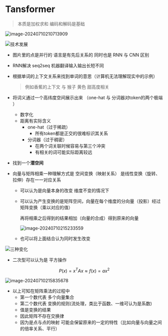 # Tansformer

> 本质是加权求和     编码和解码是基础

![image-20240710210713909](https://cdn.jsdelivr.net/gh/Thislu13/image_save@main/notebook/202407102107881.png)

![技术发展](https://cdn.jsdelivr.net/gh/Thislu13/image_save@main/notebook/202407102110894.png)



* 图片里的点是并行的   语言是有先后关系的   同时也是 RNN 与 CNN 区别

* RNN解决 seq2seq 机器翻译输入输出长短不同

* 根据单词的上下文关系来找到单词的意思（计算机无法理解现实中的示例）

  > 例如香蕉的上下文 与 猴子 黄色 甜高度相关

* 将词义通过一个高纬度空间展示出来 （one-hat 与 分词器对token的两个极端 ）
  * 数字化
  * 距离有实际含义   
    * one-hat（过于稀疏） 
      * 所有token都是正交的很难标识其关系
    * 分词器（过于稠密） 
      * 在两个词关联时候容易与第三个冲突
      * 有相关的词可能实际距离较远

* 找到一个**潜空间**

* 向量与矩阵相乘一种理解方式是 空间变换（映射关系） 是线性变换（旋转、拉伸）存在一一对应关系

  * 可以认为是向量本身的改变 维度不变的情况下

  * 可以认为产生变换的是矩阵空间，向量在每个维度的分向量（投影）经过矩阵变换（乘以对应的值）

    再将相乘之后得到的结果相加（向量的合成）得到原来的向量

    ![image-20240710215233559](http://cdn.jsdelivr.net/gh/Thislu13/image_save@main/notebook/202407102152474.png)

  * 也可以将上面结合认为同时发生改变

![三种变化](http://cdn.jsdelivr.net/gh/Thislu13/image_save@main/notebook/202407102152540.png)

* 二次型可以认为是 平方操作

$$
P(x) = x^TAx \approx f(x) = ax^2
$$

![image-20240710215835678](http://cdn.jsdelivr.net/gh/Thislu13/image_save@main/notebook/202407102158068.png)

* 以上可知在矩阵乘法的过程中 
  * 第一个数代表 多个向量集合  
  * 第二个数代表 变换的规则(流处理，类比于函数、一维可认为是系数)   
  * 值是变换的结果
  * 因此矩阵不存在交换律
  * 因为是点与点的映射 可能会保留原来的一定的特性（比如向量与向量之间的倍率关系、平行）